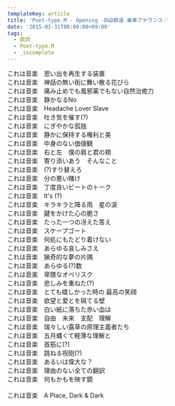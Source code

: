 ```yaml
---
templateKey: article
title: 'Poet-type.M - Opening -D&D鉄道 乗車アナウンス-'
date: '2015-01-31T00:00:00+09:00'
tags:
  - 歌詞
  - Poet-type.M
  - _incomplete
---
```

これは音楽　思い出を再生する装置<br>
これは音楽　神話の無い街に舞い散る花びら<br>
これは音楽　痛み止めでも風邪薬でもない自然治癒力<br>
これは音楽　静かなるNo<br>
これは音楽　Headache Lover Slave<br>
これは音楽　吐き気を催す(?)<br>
これは音楽　にぎやかな孤独<br>
これは音楽　静かに保持する権利と美<br>
これは音楽　中身のない価値観<br>
これは音楽　右と左　僕の肩と君の頬<br>
これは音楽　寄り添いあう　そんなこと<br>
これは音楽　(?)すり替えろ<br>
これは音楽　分の悪い賭け<br>
これは音楽　丁度良いビートのトーク<br>
これは音楽　It's (?)<br>
これは音楽　キラキラと降る雨　星の涙<br>
これは音楽　鍵をかけた心の脆さ<br>
これは音楽　たった一つの冴えた答え<br>
これは音楽　スケープゴート<br>
これは音楽　何処にもたどり着けない<br>
これは音楽　あらゆる哀しみさえ<br>
これは音楽　猟奇的な夢の片隅<br>
これは音楽　あらゆる(?)数<br>
これは音楽　卑猥なオベリスク<br>
これは音楽　悲しみを重ねた(?)<br>
これは音楽　とても嬉しかった時の 最高の笑顔<br>
これは音楽　欲望と愛とを隔てる壁<br>
これは音楽　白い紙に落ちた赤い血は<br>
これは音楽　自由　未来　支配　理解<br>
これは音楽　瑞々しい露草の原理主義者たち<br>
これは音楽　五月蝿くて軽薄な理解と<br>
これは音楽　首筋に(?)<br>
これは音楽　跳ねる祝砲(?)<br>
これは音楽　あるいは偉大な？<br>
これは音楽　理由のない全ての翻訳<br>
これは音楽　何もかもを映す鏡<br>
<br>
これは音楽　A Place, Dark & Dark
